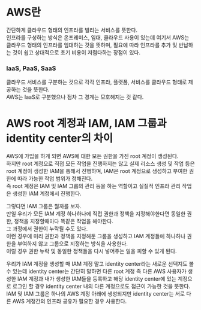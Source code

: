 # AWS란
간단하게 클라우드 형태의 인프라를 빌리는 서비스를 뜻한다.  
인프라를 구성하는 방식은 온프레미스, 임대, 클라우드 사용이 있는데 여기서 AWS는 클라우드 형태의 인프라를 임대하는 것을 뜻하며, 필요에 따라 인프라를 추가 및 반납하는 것이 쉽고 상대적으로 초기 비용이 저렴다하는 장점이 있다.  
### IaaS, PaaS, SaaS
클라우드 서비스를 구분하는 것으로 각각 인프라, 플랫폼, 서비스를 클라우드 형태로 제공하는 것을 뜻한다.  
AWS는 IaaS로 구분했으나 점차 그 경계는 모호해지는 것 같다.  

# AWS root 계정과 IAM, IAM 그룹과 identity center의 차이
AWS에 가입을 하게 되면 AWS에 대한 모든 권한을 가진 root 계정이 생성된다.  
하지만 root 계정으로 직접 모든 작업을 진행하지는 않고 실제 리소스 생성 및 작업 등은 root 계정이 생성한 IAM을 통해서 진행하며, IAM은 root 계정으로 생성하고 부여한 권한에 따라 가능한 작업 범위가 정해진다.  
즉 root 계정은 IAM 및 IAM 그룹의 관리 등을 하는 역할이고 실질적 인프라 관리 작업은 생성한 IAM 계정에서 진행한다.  

그렇다면 IAM 그룹은 뭘까를 보자.  
만일 우리가 모든 IAM 계정 하나하나에 직접 권한과 정책을 지정해야한다면 동일한 권한, 정책을 지정할때마다 똑같은 작업을 해야한다.  
그 과정에서 권한이 누락될 수도 있다.  
이런 경우에 미리 권한과 정책을 지정해둔 그룹을 생성하고 IAM 계정들에 하나하나 권한을 부여하지 않고 그룹으로 지정하는 방식을 사용한다.  
이럴 경우 권한 누락 및 동일한 정책들을 다시 넣어주는 일을 피할 수 있게 된다.  

우리가 IAM 계정을 생성할 때 IAM 계정 말고 identity center라는 새로운 선택지도 볼 수 있는데 identity center는 간단히 말하면 다른 root 계정 즉 다른 AWS 사용자가 생성한 IAM 계정과 내가 생성한 IAM들을 등록하고 해당 identity center에 있는 계정으로 로그인 할 경우 identity center 내의 다른 계정으로도 접근이 가능한 것을 뜻한다.  
IAM 및 IAM 그룹은 하나의 AWS 계정 아래에 생성되지만 identity center는 서로 다른 AWS 계정간의 인프라 공유가 필요한 경우 사용한다.